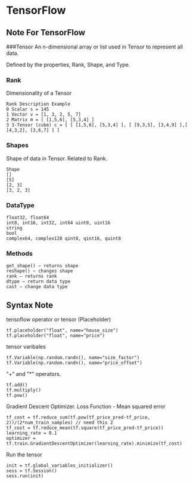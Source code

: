 # TensorFlow
## Note For TensorFlow
###Tensor
An n-dimensional array or list used in Tensor to represent all data.

Defined by the properties, Rank, Shape, and Type.

### Rank
Dimensionality of a Tensor
```
Rank Description Example
0 Scalar s = 145
1 Vector v = [1, 3, 2, 5, 7]
2 Matrix m = [ [1,5,6], [5,3,4] ]
3 3-Tensor (cube) c = [ [ [1,5,6], [5,3,4] ], [ [9,3,5], [3,4,9] ],[ [4,3,2], [3,6,7] ] ]
```
### Shapes
Shape of data in Tensor. Related to Rank.
```
Shape
[]
[5]
[2, 3]
[3, 2, 3]
```

### DataType
```
float32, float64
int8, int16, int32, int64 uint8, uint16
string
bool
complex64, complex128 qint8, qint16, quint8
```

### Methods
```
get_shape() – returns shape 
reshape() – changes shape 
rank – returns rank
dtype – return data type 
cast – change data type
```

## Syntax Note
tensoflow operator or tensor (Placeholder)
```
tf.placeholder("float", name="house_size")
tf.placeholder("float", name="price")
```
tensor varibales
```
tf.Variable(np.random.randn(), name="size_factor")
tf.Variable(np.random.randn(), name="price_offset")
```
"+" and "*" operators.
```
tf.add()
tf.multiply()
tf.pow()
```
Gradient Descent Optimizer. Loss Function - Mean squared error
```
tf_cost = tf.reduce_sum(tf.pow(tf_price_pred-tf_price, 2))/(2*num_train_samples) // need this 2
tf_cost = tf.reduce_mean(tf.square(tf_price_pred-tf_price))
learning_rate = 0.1
optimizer = tf.train.GradientDescentOptimizer(learning_rate).minimize(tf_cost)
```
Run the tensor
```
init = tf.global_variables_initializer()
sess = tf.Session()
sess.run(init)
```
